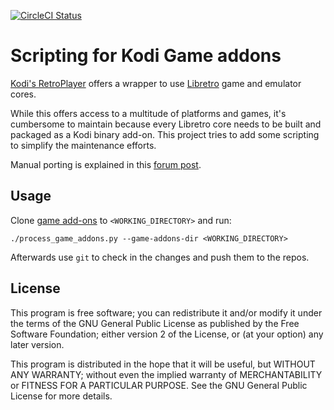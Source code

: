 [![CircleCI
Status](https://circleci.com/gh/fetzerch/kodi-game-scripting.svg?style=shield)](https://circleci.com/gh/fetzerch/kodi-game-scripting)

# Scripting for Kodi Game addons

[Kodi's RetroPlayer](https://github.com/garbear/xbmc) offers a wrapper to use
[Libretro](https://www.libretro.com/) game and emulator cores.

While this offers access to a multitude of platforms and games, it's cumbersome
to maintain because every Libretro core needs to be built and packaged as a
Kodi binary add-on. This project tries to add some scripting to simplify the
maintenance efforts.

Manual porting is explained in this [forum post](http://forum.kodi.tv/showthread.php?tid=224328).

## Usage

Clone [game add-ons](https://github.com/kodi-game) to `<WORKING_DIRECTORY>` and
run:

    ./process_game_addons.py --game-addons-dir <WORKING_DIRECTORY>

Afterwards use `git` to check in the changes and push them to the repos.

## License

This program is free software; you can redistribute it and/or modify it
under the terms of the GNU General Public License as published by the
Free Software Foundation; either version 2 of the License, or (at your
option) any later version.

This program is distributed in the hope that it will be useful, but
WITHOUT ANY WARRANTY; without even the implied warranty of
MERCHANTABILITY or FITNESS FOR A PARTICULAR PURPOSE. See the GNU General
Public License for more details.
